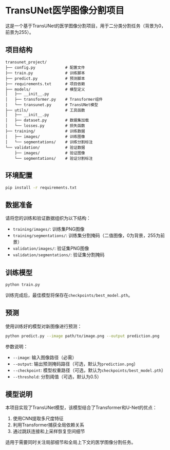 # TransUNet医学图像分割项目

这是一个基于TransUNet的医学图像分割项目，用于二分类分割任务（背景为0，前景为255）。

## 项目结构

```
transunet_project/
├── config.py             # 配置文件
├── train.py              # 训练脚本
├── predict.py            # 预测脚本
├── requirements.txt      # 项目依赖
├── models/               # 模型定义
│   ├── __init__.py
│   ├── transformer.py    # Transformer组件
│   └── transunet.py      # TransUNet模型
├── utils/                # 工具函数
│   ├── __init__.py
│   ├── dataset.py        # 数据集加载
│   └── losses.py         # 损失函数
├── training/             # 训练数据
│   ├── images/           # 训练图像
│   └── segmentations/    # 训练分割标注
└── validation/           # 验证数据
    ├── images/           # 验证图像
    └── segmentations/    # 验证分割标注
```

## 环境配置

```bash
pip install -r requirements.txt
```

## 数据准备

请将您的训练和验证数据组织为以下结构：

- `training/images/`: 训练集PNG图像
- `training/segmentations/`: 训练集分割掩码（二值图像，0为背景，255为前景）
- `validation/images/`: 验证集PNG图像
- `validation/segmentations/`: 验证集分割掩码

## 训练模型

```bash
python train.py
```

训练完成后，最佳模型将保存在`checkpoints/best_model.pth`。

## 预测

使用训练好的模型对新图像进行预测：

```bash
python predict.py --image path/to/image.png --output prediction.png
```

参数说明：
- `--image`: 输入图像路径（必需）
- `--output`: 输出预测掩码路径（可选，默认为`prediction.png`）
- `--checkpoint`: 模型权重路径（可选，默认为`checkpoints/best_model.pth`）
- `--threshold`: 分割阈值（可选，默认为0.5）

## 模型说明

本项目实现了TransUNet模型，该模型结合了Transformer和U-Net的优点：

1. 使用CNN提取多尺度特征
2. 利用Transformer捕获全局依赖关系
3. 通过跳跃连接和上采样恢复空间细节

适用于需要同时关注局部细节和全局上下文的医学图像分割任务。 